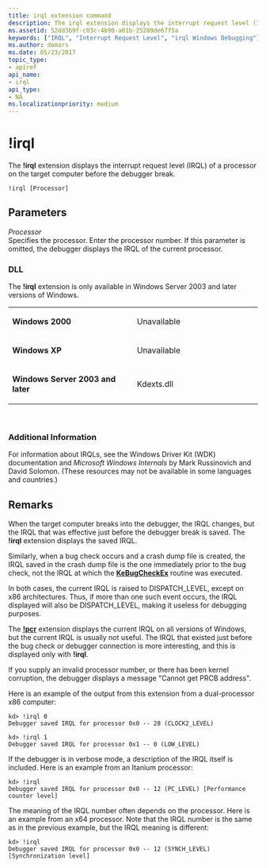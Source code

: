 ```yaml
---
title: irql extension command
description: The irql extension displays the interrupt request level (IRQL) of a processor on the target computer before the debugger break.
ms.assetid: 52dd3b9f-c03c-4b90-a01b-25289de67f5a
keywords: ["IRQL", "Interrupt Request Level", "irql Windows Debugging"]
ms.author: domars
ms.date: 05/23/2017
topic_type:
- apiref
api_name:
- irql
api_type:
- NA
ms.localizationpriority: medium
---
```


# !irql


The **!irql** extension displays the interrupt request level (IRQL) of a processor on the target computer before the debugger break.

```dbgcmd
!irql [Processor] 
```

## <span id="ddk__irql_dbg"></span><span id="DDK__IRQL_DBG"></span>Parameters


<span id="_______Processor______"></span><span id="_______processor______"></span><span id="_______PROCESSOR______"></span> *Processor*   
Specifies the processor. Enter the processor number. If this parameter is omitted, the debugger displays the IRQL of the current processor.

### <span id="DLL"></span><span id="dll"></span>DLL

The **!irql** extension is only available in Windows Server 2003 and later versions of Windows.

<table>
<colgroup>
<col width="50%" />
<col width="50%" />
</colgroup>
<tbody>
<tr class="odd">
<td align="left"><p><strong>Windows 2000</strong></p></td>
<td align="left"><p>Unavailable</p></td>
</tr>
<tr class="even">
<td align="left"><p><strong>Windows XP</strong></p></td>
<td align="left"><p>Unavailable</p></td>
</tr>
<tr class="odd">
<td align="left"><p><strong>Windows Server 2003 and later</strong></p></td>
<td align="left"><p>Kdexts.dll</p></td>
</tr>
</tbody>
</table>

 

### <span id="Additional_Information"></span><span id="additional_information"></span><span id="ADDITIONAL_INFORMATION"></span>Additional Information

For information about IRQLs, see the Windows Driver Kit (WDK) documentation and *Microsoft Windows Internals* by Mark Russinovich and David Solomon. (These resources may not be available in some languages and countries.)

Remarks
-------

When the target computer breaks into the debugger, the IRQL changes, but the IRQL that was effective just before the debugger break is saved. The **!irql** extension displays the saved IRQL.

Similarly, when a bug check occurs and a crash dump file is created, the IRQL saved in the crash dump file is the one immediately prior to the bug check, not the IRQL at which the [**KeBugCheckEx**](https://msdn.microsoft.com/library/windows/hardware/ff551961) routine was executed.

In both cases, the current IRQL is raised to DISPATCH\_LEVEL, except on x86 architectures. Thus, if more than one such event occurs, the IRQL displayed will also be DISPATCH\_LEVEL, making it useless for debugging purposes.

The [**!pcr**](-pcr.md) extension displays the current IRQL on all versions of Windows, but the current IRQL is usually not useful. The IRQL that existed just before the bug check or debugger connection is more interesting, and this is displayed only with **!irql**.

If you supply an invalid processor number, or there has been kernel corruption, the debugger displays a message "Cannot get PRCB address".

Here is an example of the output from this extension from a dual-processor x86 computer:

```dbgcmd
kd> !irql 0
Debugger saved IRQL for processor 0x0 -- 28 (CLOCK2_LEVEL)

kd> !irql 1
Debugger saved IRQL for processor 0x1 -- 0 (LOW_LEVEL)
```

If the debugger is in verbose mode, a description of the IRQL itself is included. Here is an example from an Itanium processor:

```dbgcmd
kd> !irql
Debugger saved IRQL for processor 0x0 -- 12 (PC_LEVEL) [Performance counter level]
```

The meaning of the IRQL number often depends on the processor. Here is an example from an x64 processor. Note that the IRQL number is the same as in the previous example, but the IRQL meaning is different:

```dbgcmd
kd> !irql
Debugger saved IRQL for processor 0x0 -- 12 (SYNCH_LEVEL) [Synchronization level]
```

 

 





